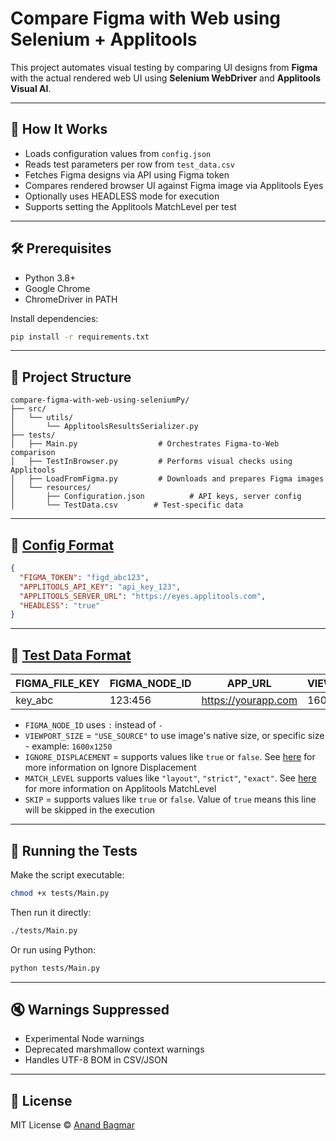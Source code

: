 
# Compare Figma with Web using Selenium + Applitools

This project automates visual testing by comparing UI designs from **Figma** with the actual rendered web UI using **Selenium WebDriver** and **Applitools Visual AI**.

---

## 🚀 How It Works

- Loads configuration values from `config.json`
- Reads test parameters per row from `test_data.csv`
- Fetches Figma designs via API using Figma token
- Compares rendered browser UI against Figma image via Applitools Eyes
- Optionally uses HEADLESS mode for execution
- Supports setting the Applitools MatchLevel per test

---

## 🛠 Prerequisites

- Python 3.8+
- Google Chrome
- ChromeDriver in PATH

Install dependencies:

```bash
pip install -r requirements.txt
```

---

## 📁 Project Structure

```
compare-figma-with-web-using-seleniumPy/
├── src/
│   └── utils/
│       └── ApplitoolsResultsSerializer.py
├── tests/
│   ├── Main.py                  # Orchestrates Figma-to-Web comparison
│   ├── TestInBrowser.py         # Performs visual checks using Applitools
│   ├── LoadFromFigma.py         # Downloads and prepares Figma images
│   └── resources/
│       ├── Configuration.json          # API keys, server config
│       └── TestData.csv        # Test-specific data
```

---

## 📄 [Config Format](tests/resources/Configuration.json)

```json
{
  "FIGMA_TOKEN": "figd_abc123",
  "APPLITOOLS_API_KEY": "api_key_123",
  "APPLITOOLS_SERVER_URL": "https://eyes.applitools.com",
  "HEADLESS": "true"
}
```

---

## 📄 [Test Data Format](tests/resources/TestData.csv)

| FIGMA_FILE_KEY | FIGMA_NODE_ID | APP_URL                  | VIEWPORT_SIZE | IGNORE_DISPLACEMENT | MATCH_LEVEL | SKIP |
|----------------|---------------|--------------------------|---------------|---------------------|-------------|------|
| key_abc        | 123:456        | https://yourapp.com     | 1600x900       | true/false | layout       | true/false |

- `FIGMA_NODE_ID` uses `:` instead of `-`
- `VIEWPORT_SIZE` = `"USE_SOURCE"` to use image's native size, or specific size - example: `1600x1250`
- `IGNORE_DISPLACEMENT` = supports values like `true` or `false`. See [here](https://applitools.com/tutorials/concepts/best-practices/hide-displacements) for more information on Ignore Displacement
- `MATCH_LEVEL` supports values like `"layout"`, `"strict"`, `"exact"`. See [here](https://applitools.com/tutorials/concepts/best-practices/match-levels) for more information on Applitools MatchLevel
- `SKIP` = supports values like `true` or `false`. Value of `true` means this line will be skipped in the execution

---

## 🧪 Running the Tests

Make the script executable:

```bash
chmod +x tests/Main.py
```

Then run it directly:

```bash
./tests/Main.py
```

Or run using Python:

```bash
python tests/Main.py
```

---

## 🔇 Warnings Suppressed

- Experimental Node warnings
- Deprecated marshmallow context warnings
- Handles UTF-8 BOM in CSV/JSON

---

## 📜 License

MIT License © [Anand Bagmar](https://github.com/anandbagmar)
